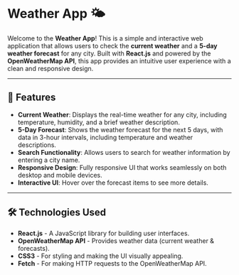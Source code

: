 # Weather App 🌤️

Welcome to the **Weather App**! This is a simple and interactive web application that allows users to check the **current weather** and a **5-day weather forecast** for any city. Built with **React.js** and powered by the **OpenWeatherMap API**, this app provides an intuitive user experience with a clean and responsive design.

---

## 🌟 **Features**

- **Current Weather**: Displays the real-time weather for any city, including temperature, humidity, and a brief weather description.
- **5-Day Forecast**: Shows the weather forecast for the next 5 days, with data in 3-hour intervals, including temperature and weather descriptions.
- **Search Functionality**: Allows users to search for weather information by entering a city name.
- **Responsive Design**: Fully responsive UI that works seamlessly on both desktop and mobile devices.
- **Interactive UI**: Hover over the forecast items to see more details.

---

## 🛠️ **Technologies Used**

- **React.js** - A JavaScript library for building user interfaces.
- **OpenWeatherMap API** - Provides weather data (current weather & forecasts).
- **CSS3** - For styling and making the UI visually appealing.
- **Fetch** - For making HTTP requests to the OpenWeatherMap API.